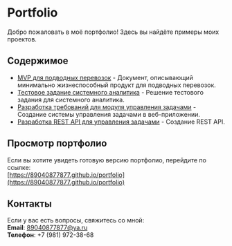 # Portfolio

Добро пожаловать в моё портфолио! Здесь вы найдёте примеры моих проектов.

## Содержимое
- [MVP для подводных перевозок](https://github.com/89040877877/portfolio/raw/main/MVP%20для%20подводных%20перевозок.pdf) - Документ, описывающий минимально жизнеспособный продукт для подводных перевозок.
- [Тестовое задание системного аналитика](https://github.com/89040877877/portfolio/raw/main/Тестовое%20задание%20системного%20аналитиика%20%2B%20ответ.pdf) - Решение тестового задания для системного аналитика.
- [Разработка требований для модуля управления задачами](https://github.com/89040877877/portfolio/raw/main/Разработка%20требований%20для%20модуля%20управления%20задачами.pdf) - Создание системы управления задачами в веб-приложении.
- [Разработка REST API для управления задачами](https://github.com/89040877877/portfolio/raw/main/Разработка%20REST%20API%20для%20управления%20задачами.pdf) - Создание REST API.

## Просмотр портфолио
Если вы хотите увидеть готовую версию портфолио, перейдите по ссылке:  
[https://89040877877.github.io/portfolio](https://89040877877.github.io/portfolio)

## Контакты
Если у вас есть вопросы, свяжитесь со мной:  
**Email**: 89040877877@ya.ru<br>
**Телефон**: +7 (981) 972-38-68
